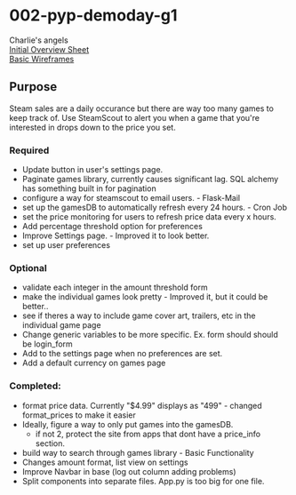 # 002-pyp-demoday-g1
Charlie's angels  
[Initial Overview Sheet](https://docs.google.com/document/d/1qt_IZOc579Qe8HO5wrb--vzrk4acdOavfqp7vlH7crw/edit)  
[Basic Wireframes](https://docs.google.com/presentation/d/1vJZhuTA-SrLgKG1RMaPhud2BZqDFzHbbWi4EKOhzvHE/edit#slide=id.p)  


## Purpose
Steam sales are a daily occurance but there are way too many games to keep track of. Use SteamScout to alert you
when a game that you're interested in drops down to the price you set. 

### Required

+ Update button in user's settings page.
+ Paginate games library, currently causes significant lag. SQL alchemy has something built in for pagination
+ configure a way for steamscout to email users. - Flask-Mail
+ set up the gamesDB to automatically refresh every 24 hours. - Cron Job
+ set the price monitoring for users to refresh price data every x hours. 
+ Add percentage threshold option for preferences
+ Improve Settings page. - Improved it to look better. 
+ set up user preferences

### Optional

+ validate each integer in the amount threshold form
+ make the individual games look pretty - Improved it, but it could be better..
+ see if theres a way to include game cover art, trailers, etc in the individual game page
+ Change generic variables to be more specific. Ex. form should should be login_form
+ Add to the settings page when no preferences are set. 
+ Add a default currency on games page

### Completed:
- format price data. Currently "$4.99" displays as "499" - changed format_prices to make it easier
- Ideally, figure a way to only put games into the gamesDB. 
    - if not 2, protect the site from apps that dont have a price_info section.
- build way to search through games library - Basic Functionality
- Changes amount format, list view on settings 
- Improve Navbar in base (log out column adding problems)
- Split components into separate files. App.py is too big for one file.